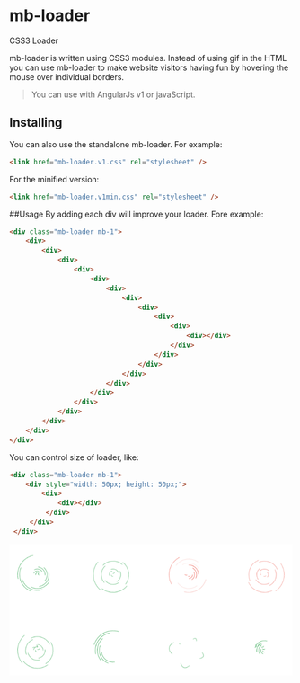 # mb-loader
CSS3 Loader

mb-loader is written using CSS3 modules.
Instead of using gif in the HTML you can use mb-loader to make website visitors having fun by hovering the mouse over individual borders.

> You can use with AngularJs v1 or javaScript.

## Installing
You can also use the standalone mb-loader. For example:
```html
<link href="mb-loader.v1.css" rel="stylesheet" />
```
For the minified version:
```html
<link href="mb-loader.v1min.css" rel="stylesheet" />
```
##Usage
By adding each div will improve your loader. Fore example:
```html
<div class="mb-loader mb-1">
    <div>
        <div>
            <div>
                <div>
                    <div>
                        <div>
                            <div>
                                <div>
                                    <div>
                                        <div>
                                            <div></div>
                                        </div>
                                    </div>
                                </div>
                            </div>
                        </div>
                    </div>
                </div>
            </div>
        </div>
    </div>
</div>
```
You can control size of loader, like:
```html
<div class="mb-loader mb-1">
    <div style="width: 50px; height: 50px;">
        <div>
            <div></div>
         </div>
     </div>
 </div>
```

![Image of Yaktocat](https://github.com/OkBayat/mb-loader/blob/master/mb-loader.v1.PNG)

